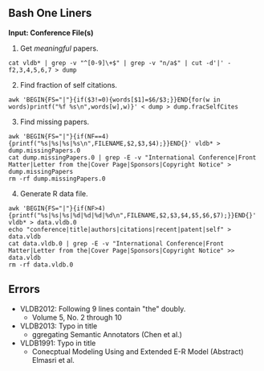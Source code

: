 ## Bash One Liners
__Input: Conference File(s)__

  1. Get _meaningful_ papers.
  ```
  cat vldb* | grep -v "^[0-9]\+$" | grep -v "n/a$" | cut -d'|' -f2,3,4,5,6,7 > dump
  ```
  2. Find fraction of self citations.
  ```
  awk 'BEGIN{FS="|"}{if($3!=0){words[$1]=$6/$3;}}END{for(w in words)printf("%f %s\n",words[w],w)}' < dump > dump.fracSelfCites
  ```
  3. Find missing papers.
  ```
  awk 'BEGIN{FS="|"}{if(NF==4){printf("%s|%s|%s|%s\n",FILENAME,$2,$3,$4);}}END{}' vldb* > dump.missingPapers.0
  cat dump.missingPapers.0 | grep -E -v "International Conference|Front Matter|Letter from the|Cover Page|Sponsors|Copyright Notice" > dump.missingPapers
  rm -rf dump.missingPapers.0
  ```
  4. Generate R data file.
  ```
  awk 'BEGIN{FS="|"}{if(NF>4){printf("%s|%s|%s|%d|%d|%d|%d\n",FILENAME,$2,$3,$4,$5,$6,$7);}}END{}' vldb* > data.vldb.0
  echo "conference|title|authors|citations|recent|patent|self" > data.vldb
  cat data.vldb.0 | grep -E -v "International Conference|Front Matter|Letter from the|Cover Page|Sponsors|Copyright Notice" >> data.vldb
  rm -rf data.vldb.0
  ```

## Errors

* VLDB2012: Following 9 lines contain "the" doubly. 
  * Volume 5, No. 2 through 10
* VLDB2013: Typo in title
  * ggregating Semantic Annotators (Chen et al.)
* VLDB1991: Typo in title
  * Conecptual Modeling Using and Extended E-R Model (Abstract) Elmasri et al.
